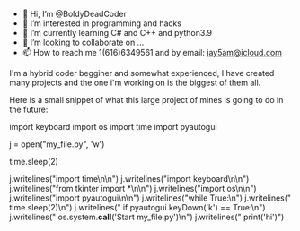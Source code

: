 - 👋 Hi, I’m @BoldyDeadCoder
- 👀 I’m interested in programming and hacks
- 🌱 I’m currently learning C# and C++ and python3.9
- 💞️ I’m looking to collaborate on ...
- 📫 How to reach me 1(616)6349561 and by email: jay5am@icloud.com

<!---
BoldyDeadCoder/BoldyDeadCoder is a ✨ special ✨ repository because its `README.md` (this file) appears on your GitHub profile.
You can click the Preview link to take a look at your changes.
--->

I'm a hybrid coder begginer and somewhat experienced, I have created many projects and the one i'm working on is the biggest of them all.

Here is a small snippet of what this large project of mines is going to do in the future:

import keyboard
import os
import time
import pyautogui

j = open("my_file.py", 'w')

time.sleep(2)

j.writelines("import time\n\n")
j.writelines("import keyboard\n\n")
j.writelines("from tkinter import *\n\n")
j.writelines("import os\n\n")
j.writelines("import pyautogui\n\n")
j.writelines("while True:\n")
j.writelines("    time.sleep(2)\n")
j.writelines("    if pyautogui.keyDown('k') == True:\n")
j.writelines("        os.system.__call__('Start my_file.py')\n")
j.writelines("        print('hi')")
